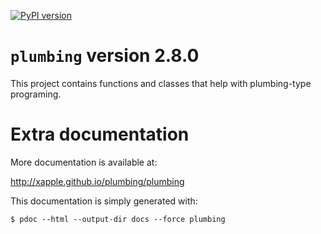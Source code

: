 [![PyPI version](https://badge.fury.io/py/plumbing.svg)](https://badge.fury.io/py/plumbing)

# `plumbing` version 2.8.0

This project contains functions and classes that help with plumbing-type programing.

# Extra documentation 

More documentation is available at:

<http://xapple.github.io/plumbing/plumbing>

This documentation is simply generated with:

    $ pdoc --html --output-dir docs --force plumbing
